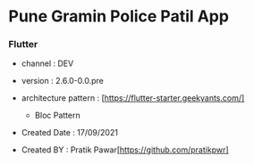 # Pune Gramin Police Patil App

### Flutter

- channel : DEV
- version : 2.6.0-0.0.pre
- architecture pattern : [https://flutter-starter.geekyants.com/]
  - Bloc Pattern

- Created Date : 17/09/2021
- Created BY : Pratik Pawar[https://github.com/pratikpwr]

